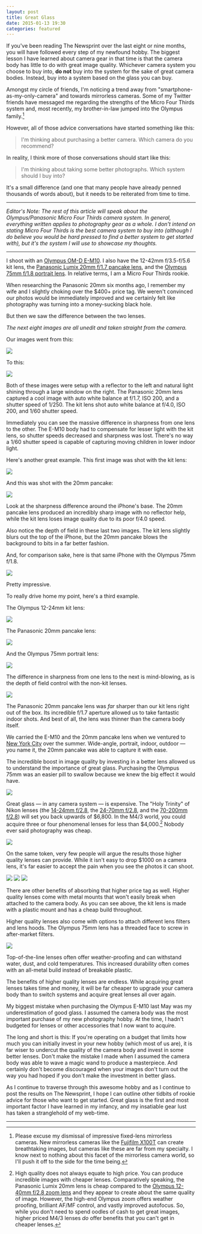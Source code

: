 ```yaml
---
layout: post
title: Great Glass
date: 2015-01-13 19:30
categories: featured
---
```


If you've been reading The Newsprint over the last eight or nine months, you will have followed every step of my newfound hobby. The biggest lesson I have learned about camera gear in that time is that the camera body has little to do with great image quality. Whichever camera system you choose to buy into, **do not** buy into the system for the sake of great camera bodies. Instead, buy into a system based on the glass you can buy.

Amongst my circle of friends, I'm noticing a trend away from "smartphone-as-my-only-camera" and towards mirrorless cameras. Some of my Twitter friends have messaged me regarding the strengths of the Micro Four Thirds system and, most recently, my brother-in-law jumped into the Olympus family.[^1]

However, all of those advice conversations have started something like this:

> I'm thinking about purchasing a better camera. Which camera do you recommend?

In reality, I think more of those conversations should start like this:

> I'm thinking about taking some better photographs. Which system should I buy into?

It's a small difference (and one that many people have already penned thousands of words about), but it needs to be reiterated from time to time.

---

*Editor's Note: The rest of this article will speak about the Olympus/Panasonic Micro Four Thirds camera system. In general, everything written applies to photography gear as a whole. I don't intend on stating Micro Four Thirds is the best camera system to buy into (although I do believe you would be hard pressed to find a better system to get started with), but it's the system I will use to showcase my thoughts.*

---

I shoot with an [Olympus OM-D E-M10](http://www.amazon.com/gp/product/B00HPQ09GM/ref=as_li_qf_sp_asin_il_tl?ie=UTF8&camp=1789&creative=9325&creativeASIN=B00HPQ09GM&linkCode=as2&tag=thenews02-20&linkId=NINLP5MYN2S2M3Y5). I also have the 12-42mm f/3.5-f/5.6 kit lens, the [Panasonic Lumix 20mm f/1.7 pancake lens](http://www.amazon.com/gp/product/B00DJS830Y/ref=as_li_qf_sp_asin_il_tl?ie=UTF8&camp=1789&creative=9325&creativeASIN=B00DJS830Y&linkCode=as2&tag=thenews02-20&linkId=UTG2TMUPWR4UWRCC), and the [Olympus 75mm f/1.8 portrait lens](http://www.amazon.com/gp/product/B00CI3TQSO/ref=as_li_qf_sp_asin_il_tl?ie=UTF8&camp=1789&creative=9325&creativeASIN=B00CI3TQSO&linkCode=as2&tag=thenews02-20&linkId=KLO2CBJIXC4VQGP7). In relative terms, I am a Micro Four Thirds rookie.

When researching the Panasonic 20mm six months ago, I remember my wife and I slightly choking over the $400+ price tag. We weren't convinced our photos would be immediately improved and we certainly felt like photography was turning into a money-sucking black hole.

But then we saw the difference between the two lenses.

*The next eight images are all unedit and taken straight from the camera.*

Our images went from this:

![](http://thenewsprint.s3.amazonaws.com/media/2015/01/All-About-Glass-Zoom-1.JPG)

To this:

![](http://thenewsprint.s3.amazonaws.com/media/2015/01/All-About-Glass-20mm-1.JPG)

Both of these images were setup with a reflector to the left and natural light shining through a large window on the right. The Panasonic 20mm lens captured a cool image with auto white balance at f/1.7, ISO 200, and a shutter speed of 1/250. The kit lens shot auto white balance at f/4.0, ISO 200, and 1/60 shutter speed. 

Immediately you can see the massive difference in sharpness from one lens to the other. The E-M10 body had to compensate for lesser light with the kit lens, so shutter speeds decreased and sharpness was lost. There's no way a 1/60 shutter speed is capable of capturing moving children in lower indoor light.

Here's another great example. This first image was shot with the kit lens:

![](http://thenewsprint.s3.amazonaws.com/media/2015/01/All-About-Glass-Zoom-2.JPG)

And this was shot with the 20mm pancake:

![](http://thenewsprint.s3.amazonaws.com/media/2015/01/All-About-Glass-20mm-2.JPG)

Look at the sharpness difference around the iPhone's base. The 20mm pancake lens produced an incredibly sharp image with no reflector help, while the kit lens loses image quality due to its poor f/4.0 speed.

Also notice the depth of field in these last two images. The kit lens slightly blurs out the top of the iPhone, but the 20mm pancake blows the background to bits in a far better fashion.

And, for comparison sake, here is that same iPhone with the Olympus 75mm f/1.8.

![](http://thenewsprint.s3.amazonaws.com/media/2015/01/All-About-Glass-75mm-2.JPG)

Pretty impressive.

To really drive home my point, here's a third example.

The Olympus 12-24mm kit lens:

![](http://thenewsprint.s3.amazonaws.com/media/2015/01/All-About-Glass-Zoom-3.JPG)

The Panasonic 20mm pancake lens:

![](http://thenewsprint.s3.amazonaws.com/media/2015/01/All-About-Glass-20mm-3.JPG)

And the Olympus 75mm portrait lens:

![](http://thenewsprint.s3.amazonaws.com/media/2015/01/All-About-Glass-75mm-1.JPG)

The difference in sharpness from one lens to the next is mind-blowing, as is the depth of field control with the non-kit lenses.

![](http://thenewsprint.s3.amazonaws.com/media/2015/01/All-About-Glass-5.JPG)

The Panasonic 20mm pancake lens was *far* sharper than our kit lens right out of the box. Its incredible f/1.7 aperture allowed us to take fantastic indoor shots. And best of all, the lens was thinner than the camera body itself.

We carried the E-M10 and the 20mm pancake lens when we ventured to [New York City](http://thenewsprint.co/2014/07/23/new-york-2014-part-1/) over the summer. Wide-angle, portrait, indoor, outdoor — you name it, the 20mm pancake was able to capture it with ease.

The incredible boost in image quality by investing in a better lens allowed us to understand the importance of great glass. Purchasing the Olympus 75mm was an easier pill to swallow because we knew the big effect it would have.

![](http://thenewsprint.s3.amazonaws.com/media/2015/01/All-About-Glass-2.JPG)

Great glass — in any camera system — is expensive. The "Holy Trinity" of Nikon lenses (the [14-24mm f/2.8](http://www.amazon.com/gp/product/B000VDCTCI/ref=as_li_qf_sp_asin_il_tl?ie=UTF8&camp=1789&creative=9325&creativeASIN=B000VDCTCI&linkCode=as2&tag=thenews02-20&linkId=KZQYXONI4FJDQL2A), the [24-70mm f/2.8](http://www.amazon.com/gp/product/B000VDCT3C/ref=as_li_qf_sp_asin_il_tl?ie=UTF8&camp=1789&creative=9325&creativeASIN=B000VDCT3C&linkCode=as2&tag=thenews02-20&linkId=Z4GHUZXVQ2KDQF6R), and the [70-200mm f/2.8](http://www.amazon.com/gp/product/B002JCSV8U/ref=as_li_qf_sp_asin_il_tl?ie=UTF8&camp=1789&creative=9325&creativeASIN=B002JCSV8U&linkCode=as2&tag=thenews02-20&linkId=XVMGGEKX27RUMTI5)) will set you back upwards of $6,800. In the M4/3 world, you could acquire three or four phenomenal lenses for less than $4,000.[^2] Nobody ever said photography was cheap.

![](http://thenewsprint.s3.amazonaws.com/media/2015/01/All-About-Glass-3.JPG)

On the same token, very few people will argue the results those higher quality lenses can provide. While it isn't easy to drop $1000 on a camera lens, it's far easier to accept the pain when you see the photos it can shoot.

![](http://thenewsprint.s3.amazonaws.com/media/2015/01/All-About-Glass-6.JPG)
![](http://thenewsprint.s3.amazonaws.com/media/2015/01/All-About-Glass-1.jpg)
![](http://thenewsprint.s3.amazonaws.com/media/2015/01/All-About-Glass-4.JPG)

There are other benefits of absorbing that higher price tag as well. Higher quality lenses come with metal mounts that won't easily break when attached to the camera body. As you can see above, the kit lens is made with a plastic mount and has a cheap build throughout. 

Higher quality lenses also come with options to attach different lens filters and lens hoods. The Olympus 75mm lens has a threaded face to screw in after-market filters.

![](http://thenewsprint.s3.amazonaws.com/media/2015/01/All-About-Glass-7.JPG)

Top-of-the-line lenses often offer weather-proofing and can withstand water, dust, and cold temperatures. This increased durability often comes with an all-metal build instead of breakable plastic.

The benefits of higher quality lenses are endless. While acquiring great lenses takes time and money, it will be far cheaper to upgrade your camera body than to switch systems and acquire great lenses all over again.

My biggest mistake when purchasing the Olympus E-M10 last May was my underestimation of good glass. I assumed the camera body was the most important purchase of my new photography hobby. At the time, I hadn't budgeted for lenses or other accessories that I now want to acquire.

The long and short is this: If you're operating on a budget that limits how much you can initially invest in your new hobby (which most of us are), it is far wiser to undercut the quality of the camera body and invest in some better lenses. Don't make the mistake I made when I assumed the camera body was able to wave a magic wand to produce a masterpiece. And certainly don't become discouraged when your images don't turn out the way you had hoped if you don't make the investment in better glass.

As I continue to traverse through this awesome hobby and as I continue to post the results on The Newsprint, I hope I can outline other tidbits of rookie advice for those who want to get started. Great glass is the first and most important factor I have learned in my infancy, and my insatiable gear lust has taken a stranglehold of my web-time. 

---

[^1]: Please excuse my dismissal of impressive fixed-lens mirrorless cameras. New mirrorless cameras like the [Fujifilm X100T](http://www.amazon.com/gp/product/B00NF6ZGY6/ref=as_li_qf_sp_asin_il_tl?ie=UTF8&camp=1789&creative=9325&creativeASIN=B00NF6ZGY6&linkCode=as2&tag=thenews02-20&linkId=6GUKUZMIDAWZFMPK) can create breathtaking images, but cameras like these are far from my specialty. I  know next to nothing about this facet of the mirrorless camera world, so I'll push it off to the side for the time being. 

[^2]: High quality does not always equate to high price. You can produce incredible images with cheaper lenses. Comparatively speaking, the Panasonic Lumix 20mm lens is cheap compared to the [Olympus 12-40mm f/2.8 zoom lens](http://www.amazon.com/gp/product/B00EY3YGBS/ref=as_li_qf_sp_asin_il_tl?ie=UTF8&camp=1789&creative=9325&creativeASIN=B00EY3YGBS&linkCode=as2&tag=thenews02-20&linkId=VAUEDAPRXBZTBGTQ) and they appear to create about the same quality of image. However, the high-end Olympus zoom offers weather proofing, brilliant AF/MF control, and vastly improved autofocus. So, while you don't need to spend oodles of cash to get great images, higher priced M4/3 lenses *do* offer benefits that you can't get in cheaper lenses.